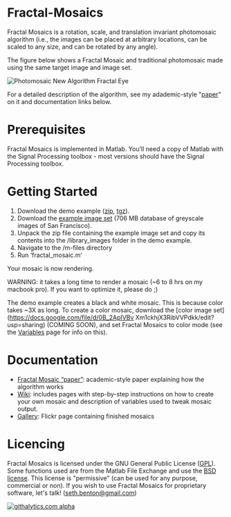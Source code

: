 Fractal-Mosaics
===============

Fractal Mosaics is a rotation, scale, and translation invariant photomosaic algorithm (i.e., the images can be placed at arbitrary locations, can be scaled to any size, and can be rotated by any angle).

The figure below shows a Fractal Mosaic and traditional photomosaic made using the same target image and image set.

![Photomosaic New Algorithm Fractal Eye](https://raw.github.com/s-ben/Fractal-Mosaics/gh-pages/images/fractal_trad_compare.png?login=s-ben&token=174f9368670265a272b500a411d902da)

For a detailed description of the algorithm, see my adademic-style "[paper](http://s-ben.github.io/Fractal-Mosaics/)" on it and documentation links below.

# Prerequisites

Fractal Mosaics is implemented in Matlab.  You’ll need a copy of Matlab with the Signal Processing toolbox - most versions should have the Signal Processing toolbox.


# Getting Started

1.  Download the demo example ([zip](https://github.com/s-ben/Fractal-Mosaics/raw/gh-pages/code/fractal_mosaics.zip), [tgz](https://github.com/s-ben/Fractal-Mosaics/raw/gh-pages/code/fractal_mosaics.tgz)).  
2.	Download the [example image set](https://docs.google.com/file/d/0B_2ApIVBvXm1RlFjTmVwUXRIcms/edit?usp=sharing) (706 MB database of greyscale images of San Francisco).
3.	Unpack the zip file containing the example image set and copy its contents into the /library_images folder in the demo example.
4.	Navigate to the /m-files directory 
5.	Run ‘fractal_mosaic.m’ 

Your mosaic is now rendering.

WARNING:  it takes a long time to render a mosaic (~6 to 8 hrs on my macbook pro).  If you want to optimize it, please do ;)

The demo example creates a black and white mosaic.  This is because color takes ~3X as long.  To create a color mosaic, download the [color image set](https://docs.google.com/file/d/0B_2ApIVBv Xm1ckhjX3RibVVPdkk/edit?usp=sharing) (COMING SOON), and set Fractal Mosaics to color mode (see the [Variables](https://github.com/s-ben/Fractal-Mosaics/wiki/Variables) page for info on this).

# Documentation

* [Fractal Mosaic “paper”](http://s-ben.github.io/Fractal-Mosaics/):  academic-style paper explaining how the algorithm works
* [Wiki](https://github.com/s-ben/Fractal-Mosaics/wiki): includes pages with step-by-step instructions on how to create your own mosaic and description of variables used to tweak mosaic output.
* [Gallery](http://www.flickr.com/photos/travelingseth/sets/72157623789223762/):  Flickr page containing finished mosaics

# Licencing

Fractal Mosaics is licensed under the GNU General Public License ([GPL](http://www.gnu.org/licenses/gpl.txt)).  Some functions used are from the Matlab File Exchange and use the [BSD license](http://opensource.org/licenses/bsd-license.php).  This license is "permissive" (can be used for any purpose, commercial or non). If you wish to use Fractal Mosaics for proprietary software, let's talk! (seth.benton@gmail.com)


[![githalytics.com alpha](https://cruel-carlota.pagodabox.com/80d211511c492cf9dce9dd9841acf603 "githalytics.com")](http://githalytics.com/s-ben/Fractal-Mosaics)
